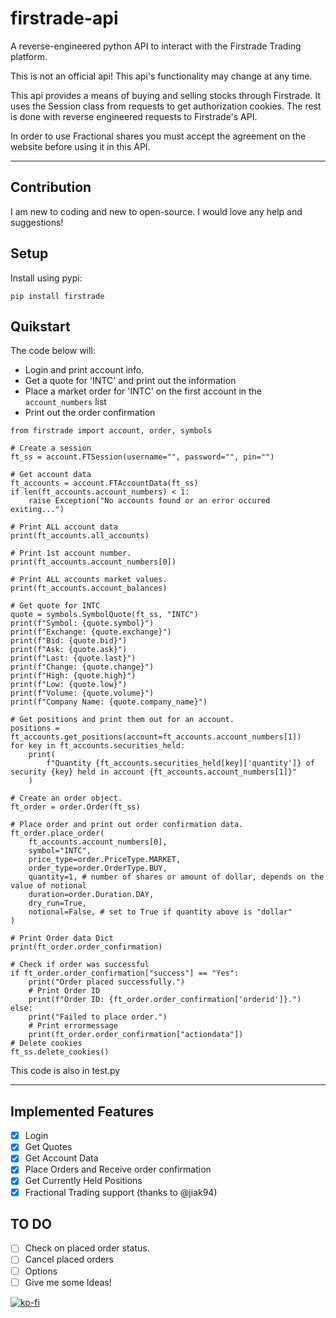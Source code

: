 # firstrade-api

A reverse-engineered python API to interact with the Firstrade Trading platform.

This is not an official api! This api's functionality may change at any time.

This api provides a means of buying and selling stocks through Firstrade. It uses the Session class from requests to get authorization cookies. The rest is done with reverse engineered requests to Firstrade's API.

In order to use Fractional shares you must accept the agreement on the website before using it in this API.

---

## Contribution

I am new to coding and new to open-source. I would love any help and suggestions!

## Setup

Install using pypi:

```
pip install firstrade
```

## Quikstart

The code below will:

- Login and print account info.
- Get a quote for 'INTC' and print out the information
- Place a market order for 'INTC' on the first account in the `account_numbers` list
- Print out the order confirmation

```
from firstrade import account, order, symbols

# Create a session
ft_ss = account.FTSession(username="", password="", pin="")

# Get account data
ft_accounts = account.FTAccountData(ft_ss)
if len(ft_accounts.account_numbers) < 1:
    raise Exception("No accounts found or an error occured exiting...")

# Print ALL account data
print(ft_accounts.all_accounts)

# Print 1st account number.
print(ft_accounts.account_numbers[0])

# Print ALL accounts market values.
print(ft_accounts.account_balances)

# Get quote for INTC
quote = symbols.SymbolQuote(ft_ss, "INTC")
print(f"Symbol: {quote.symbol}")
print(f"Exchange: {quote.exchange}")
print(f"Bid: {quote.bid}")
print(f"Ask: {quote.ask}")
print(f"Last: {quote.last}")
print(f"Change: {quote.change}")
print(f"High: {quote.high}")
print(f"Low: {quote.low}")
print(f"Volume: {quote.volume}")
print(f"Company Name: {quote.company_name}")

# Get positions and print them out for an account.
positions = ft_accounts.get_positions(account=ft_accounts.account_numbers[1])
for key in ft_accounts.securities_held:
    print(
        f"Quantity {ft_accounts.securities_held[key]['quantity']} of security {key} held in account {ft_accounts.account_numbers[1]}"
    )

# Create an order object.
ft_order = order.Order(ft_ss)

# Place order and print out order confirmation data.
ft_order.place_order(
    ft_accounts.account_numbers[0],
    symbol="INTC",
    price_type=order.PriceType.MARKET,
    order_type=order.OrderType.BUY,
    quantity=1, # number of shares or amount of dollar, depends on the value of notional
    duration=order.Duration.DAY,
    dry_run=True,
    notional=False, # set to True if quantity above is "dollar"
)

# Print Order data Dict
print(ft_order.order_confirmation)

# Check if order was successful
if ft_order.order_confirmation["success"] == "Yes":
    print("Order placed successfully.")
    # Print Order ID
    print(f"Order ID: {ft_order.order_confirmation['orderid']}.")
else:
    print("Failed to place order.")
    # Print errormessage
    print(ft_order.order_confirmation["actiondata"])
# Delete cookies
ft_ss.delete_cookies()
```

This code is also in test.py

---

## Implemented Features

- [x] Login
- [x] Get Quotes
- [x] Get Account Data
- [x] Place Orders and Receive order confirmation
- [x] Get Currently Held Positions
- [x] Fractional Trading support (thanks to @jiak94)

## TO DO

- [ ] Check on placed order status.
- [ ] Cancel placed orders
- [ ] Options
- [ ] Give me some Ideas!

[![ko-fi](https://ko-fi.com/img/githubbutton_sm.svg)](https://ko-fi.com/O5O6PTOYG)

